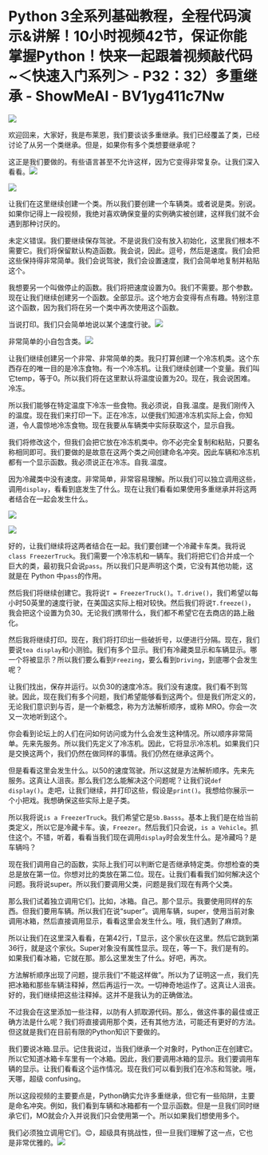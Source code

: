 # Python 3全系列基础教程，全程代码演示&讲解！10小时视频42节，保证你能掌握Python！快来一起跟着视频敲代码~＜快速入门系列＞ - P32：32）多重继承 - ShowMeAI - BV1yg411c7Nw

![](img/b285cbe4465ee6598e70099a1c292e32_0.png)

欢迎回来，大家好，我是布莱恩，我们要谈谈多重继承。我们已经覆盖了类，已经讨论了从另一个类继承。但是，如果你有多个类想要继承呢？

这正是我们要做的。有些语言甚至不允许这样，因为它变得非常复杂。让我们深入看看。![](img/b285cbe4465ee6598e70099a1c292e32_2.png)

![](img/b285cbe4465ee6598e70099a1c292e32_3.png)

让我们在这里继续创建一个类。所以我们要创建一个车辆类。或者说是类。别说。如果你记得上一段视频，我绝对喜欢确保变量的实例确实被创建，这样我们就不会遇到那种讨厌的。

未定义错误。我们要继续保存驾驶。不是说我们没有放入初始化，这里我们根本不需要它。我们将保留默认构造函数。我会说，因此。逗号，然后是速度。我们会把这些保持得非常简单。我们会说驾驶，我们会设置速度，我们会简单地复制并粘贴这个。

我想要另一个叫做停止的函数。我们将把速度设置为0。我们不需要。那个参数。现在让我们继续创建另一个函数。全部显示。这个地方会变得有点有趣。特别注意这个函数，因为我们将在另一个类中再次使用这个函数。

当说打印。我们只会简单地说以某个速度行驶。![](img/b285cbe4465ee6598e70099a1c292e32_5.png)

非常简单的小自包含类。![](img/b285cbe4465ee6598e70099a1c292e32_7.png)

让我们继续创建另一个非常、非常简单的类。我只打算创建一个冷冻机类。这个东西存在的唯一目的是冷冻食物。有一个冷冻机。让我们继续创建一个变量。我们叫它temp，等于0。所以我们将在这里默认将温度设置为20。现在，我会说困难。冷冻。

所以我们能够在特定温度下冷冻一些食物。我必须说，自我.温度。是我们刚传入的温度。现在我们来打印一下。正在冷冻，以便我们知道冷冻机实际上会，你知道，令人震惊地冷冻食物。现在我要从车辆类中实际获取这个，显示自我。

我们将修改这个，但我们会把它放在冷冻机类中。你不必完全复制和粘贴，只要名称相同即可。我们要做的是故意在这两个类之间创建命名冲突。因此车辆和冷冻机都有一个显示函数。我必须说正在冷冻。自我.温度。

因为冷藏类中没有速度。非常简单，非常容易理解。所以我们可以独立调用这些，调用`display`，看看到底发生了什么。现在让我们看看如果使用多重继承并将这两者结合在一起会发生什么。

![](img/b285cbe4465ee6598e70099a1c292e32_9.png)

![](img/b285cbe4465ee6598e70099a1c292e32_10.png)

好的，让我们继续将这两者结合在一起。我们要创建一个冷藏卡车类。我将说`class FreezerTruck`。我们需要一个冷冻机和一辆车。我们将把它们合并成一个巨大的类，最初我只会说`pass`。所以我们只是声明这个类，它没有其他功能，这就是在 Python 中`pass`的作用。

然后我们将继续创建它。我将说`T = FreezerTruck()`。`T.drive()`，我们希望以每小时50英里的速度行驶，在美国这实际上相对较快。然后我们将说`T.freeze()`，我会把这个设置为负30。无论我们携带什么，我们都不希望它在去商店的路上融化。

然后我将继续打印。现在，我们将打印出一些破折号，以便进行分隔。现在，我们要说`tea display`和小测验。我们有多个显示。我们有冷藏类显示和车辆显示。哪一个将被显示？所以我们要么看到`Freezing`，要么看到`Driving`，到底哪个会发生呢？

让我们找出，保存并运行。以负30的速度冷冻。我们没有速度。我们看不到驾驶。因此，现在我们有多个问题，我们希望能够看到这两个。但是我们所定义的，无论我们意识到与否，是一个新概念，称为方法解析顺序，或称 MRO。你会一次又一次地听到这个。

你会看到论坛上的人们在问如何访问或为什么会发生这种情况。所以顺序非常简单。先来先服务。所以我们先定义了冷冻机。因此，它将显示冷冻机。如果我们只是交换这两个，我们仍然在做同样的事情。我们仍然在继承这两个。

但是看看这里会发生什么。以50的速度驾驶。所以这就是方法解析顺序。先来先服务。这真让人沮丧。那么我们怎么能解决这个问题呢？让我们说`def display()`。走吧，让我们继续，并打印这些，假设是`print()`。我想给你展示一个小把戏。我想确保这些实际上是子类。

所以我将说`is a FreezerTruck`。我们希望它是`Sb.Basss`。基本上我们是在给当前类定义，所以它是冷藏卡车。诶，`Freezer`。然后我们只会说，`is a Vehicle`。抓住这个。不错，听着，看看当我们现在调用`display`时会发生什么。是冷藏吗？是车辆吗？

现在我们调用自己的函数，实际上我们可以判断它是否继承特定类。你想检查的类总是放在第一位。你想对比的类放在第二位。现在。让我们看看我们如何解决这个问题。我将说super。所以我们要调用父类，问题是我们现在有两个父类。

那么我们试着独立调用它们。比如，冰箱。自己。那个显示。我要使用同样的东西。但我们要用车辆。所以我们在说“super”。调用车辆，super，使用当前对象调用冰箱，然后直接调用显示，看看这里会发生什么。哦，我们遇到了麻烦。

所以让我们在这里深入看看，在第42行，T显示，这个家伙在这里。然后它跳到第36行，就是这个家伙。Super对象没有属性显示。现在，等一下。我们是有的。如果我们看冰箱，它就在那。那么这里发生了什么。好吧，再次。

方法解析顺序出现了问题，提示我们“不能这样做”。所以为了证明这一点，我们先把冰箱和那些车辆注释掉，然后再运行一次。一切神奇地运作了。这真让人沮丧。好的，我们继续把这些注释掉。这并不是我认为的正确做法。

不过我会在这里添加一些注释，以防有人抓取源代码。那么，做这件事的最佳或正确方法是什么呢？我们将直接调用那个类，还有其他方法，可能还有更好的方法。但这就是我们在目前有限的Python知识下要做的。

我们要说冰箱.显示。记住我说过，当我们继承一个对象时，Python正在创建它。所以它知道冰箱卡车里有一个冰箱。因此，我们要调用冰箱的显示。我们要调用车辆的显示。让我们看看这个运作情况。现在我们可以看到我们在冷冻和驾驶。哦，天哪，超级 confusing。

所以这段视频的主要要点是，Python确实允许多重继承，但它有一些陷阱，主要是命名冲突。例如，我们看到车辆和冰箱都有一个显示函数。但是一旦我们同时继承它们，MO就会介入并说我们只会使用第一个。所以如果我们想使用多个。

我们必须独立调用它们。😊，超级具有挑战性，但一旦我们理解了这一点，它也是非常优雅的。![](img/b285cbe4465ee6598e70099a1c292e32_12.png)
